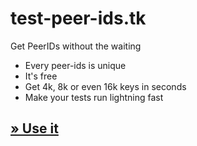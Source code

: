 # test-peer-ids.tk

Get PeerIDs without the waiting

 - Every peer-ids is unique
 - It's free
 - Get 4k, 8k or even 16k keys in seconds
 - Make your tests run lightning fast

## [ » Use it ](https://test-peer-ids.tk)
